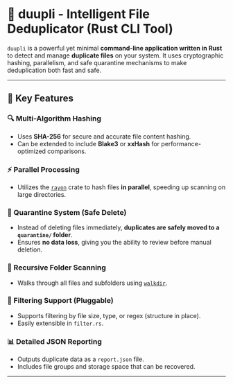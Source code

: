 # 🧠 duupli - Intelligent File Deduplicator (Rust CLI Tool)

`duupli` is a powerful yet minimal **command-line application written in Rust** to detect and manage **duplicate files** on your system. It uses cryptographic hashing, parallelism, and safe quarantine mechanisms to make deduplication both fast and safe.

---

## 🚀 Key Features

### 🔍 Multi-Algorithm Hashing
- Uses **SHA-256** for secure and accurate file content hashing.
- Can be extended to include **Blake3** or **xxHash** for performance-optimized comparisons.

### ⚡ Parallel Processing
- Utilizes the [`rayon`](https://crates.io/crates/rayon) crate to hash files **in parallel**, speeding up scanning on large directories.

### 🧹 Quarantine System (Safe Delete)
- Instead of deleting files immediately, **duplicates are safely moved to a `quarantine/` folder**.
- Ensures **no data loss**, giving you the ability to review before manual deletion.

### 📁 Recursive Folder Scanning
- Walks through all files and subfolders using [`walkdir`](https://crates.io/crates/walkdir).

### 📐 Filtering Support (Pluggable)
- Supports filtering by file size, type, or regex (structure in place).
- Easily extensible in `filter.rs`.

### 📊 Detailed JSON Reporting
- Outputs duplicate data as a `report.json` file.
- Includes file groups and storage space that can be recovered.

---

 
 
